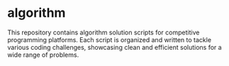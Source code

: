 # algorithm
This repository contains algorithm solution scripts for competitive programming platforms. Each script is organized and written to tackle various coding challenges, showcasing clean and efficient solutions for a wide range of problems.

